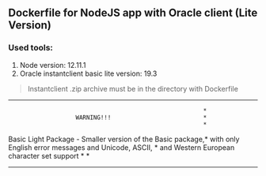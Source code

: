 ## Dockerfile for NodeJS app with Oracle client (Lite Version)

### Used tools:

  1. Node version: 12.11.1
  2. Oracle instantclient basic lite version: 19.3

> Instantclient .zip archive must be in the directory with Dockerfile

************************************************************
                                                           *
                       WARNING!!!                          *
                                                           *
Basic Light Package - Smaller version of the Basic package,* 
with only English error messages and Unicode, ASCII,       *
and Western European character set support                 *
                                                           *
************************************************************






